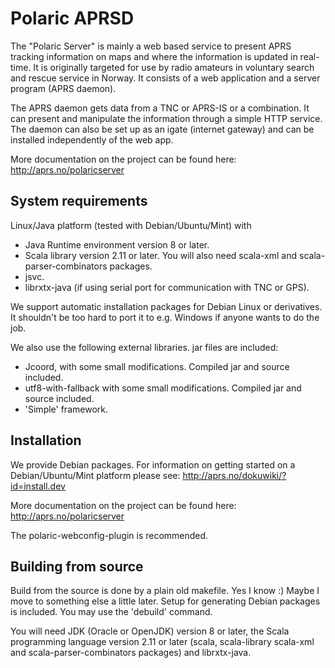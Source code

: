 # Polaric APRSD

The "Polaric Server" is mainly a web based service to present APRS tracking information on maps and where 
the information is updated in real-time. It is originally targeted for use by radio amateurs in voluntary 
search and rescue service in Norway. It consists of a web application and a server 
program (APRS daemon). 
 
The APRS daemon gets data from a TNC or APRS-IS or a combination. It can present 
and manipulate the information through a simple HTTP service. The daemon can 
also be set up as an igate (internet gateway) and can be installed independently of the web app. 

More documentation on the project can be found here: 
http://aprs.no/polaricserver

## System requirements

Linux/Java platform (tested with Debian/Ubuntu/Mint) with
* Java Runtime environment version 8 or later. 
* Scala library version 2.11 or later. You will also need scala-xml
  and scala-parser-combinators packages.
* jsvc.
* librxtx-java (if using serial port for communication with TNC or GPS).

We support automatic installation packages for Debian Linux or derivatives. 
It shouldn't be too hard to port it to e.g. Windows if anyone wants to do the job. 

We also use the following external libraries. jar files are included: 
* Jcoord, with some small modifications. Compiled jar and source included.
* utf8-with-fallback with some small modifications. Compiled jar and source included. 
* 'Simple' framework. 

## Installation

We provide Debian packages. For information on getting started on a Debian/Ubuntu/Mint platform please 
see: http://aprs.no/dokuwiki/?id=install.dev

More documentation on the project can be found here: 
http://aprs.no/polaricserver

The polaric-webconfig-plugin is recommended. 

## Building from source 

Build from the source is done by a plain old makefile. Yes I know :)
Maybe I move to something else a little later. Setup for generating Debian
packages is included. You may use the 'debuild' command.

You will need JDK (Oracle or OpenJDK) version 8 or later, the Scala
programming language version 2.11 or later (scala, scala-library scala-xml
and scala-parser-combinators packages) and librxtx-java. 
